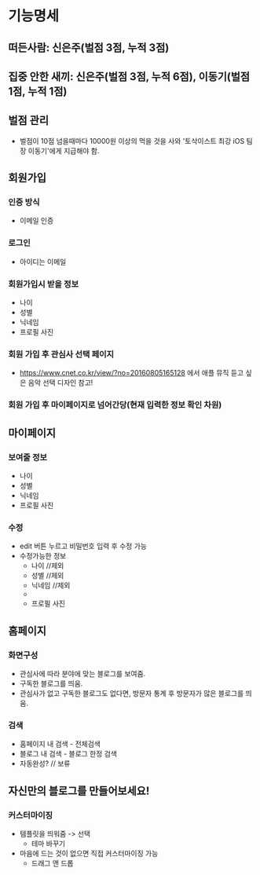 # 기능명세
## 떠든사람: 신은주(벌점 3점, 누적 3점)
## 집중 안한 새끼: 신은주(벌점 3점, 누적 6점), 이동기(벌점 1점, 누적 1점)

## 벌점 관리
- 벌점이 10점 넘을때마다 10000원 이상의 먹을 것을 사와 '토삭이스트 최강 iOS 팀장 이동기'에게 지급해야 함.

## 회원가입
### 인증 방식
- 이메일 인증
### 로그인
- 아이디는 이메일
### 회원가입시 받을 정보
- 나이
- 성별
- 닉네임
- 프로필 사진
### 회원 가입 후 관심사 선택 페이지
- https://www.cnet.co.kr/view/?no=20160805165128 에서 애플 뮤직 듣고 싶은 음악 선택 디자인 참고!
### 회원 가입 후 마이페이지로 넘어간당(현재 입력한 정보 확인 차원)

## 마이페이지
### 보여줄 정보
- 나이
- 성별
- 닉네임
- 프로필 사진
### 수정
- edit 버튼 누르고 비밀번호 입력 후 수정 가능
- 수정가능한 정보
    - 나이 //제외
    - 성별 //제외
    - 닉네임 //제외
    - 
    - 프로필 사진

## 홈페이지
### 화면구성
- 관심사에 따라 분야에 맞는 블로그를 보여줌.
- 구독한 블로그를 띄움.
- 관심사가 없고 구독한 블로그도 없다면, 방문자 통계 후 방문자가 많은 블로그를 띄움.
### 검색
- 홈페이지 내 검색 - 전체검색
- 블로그 내 검색 - 블로그 한정 검색
- 자동완성? // 보류

## 자신만의 블로그를 만들어보세요!
### 커스터마이징
- 템플릿을 띄워줌 -> 선택
    - 테마 바꾸기
- 마음에 드는 것이 없으면 직접 커스터마이징 가능
    - 드래그 앤 드롭
